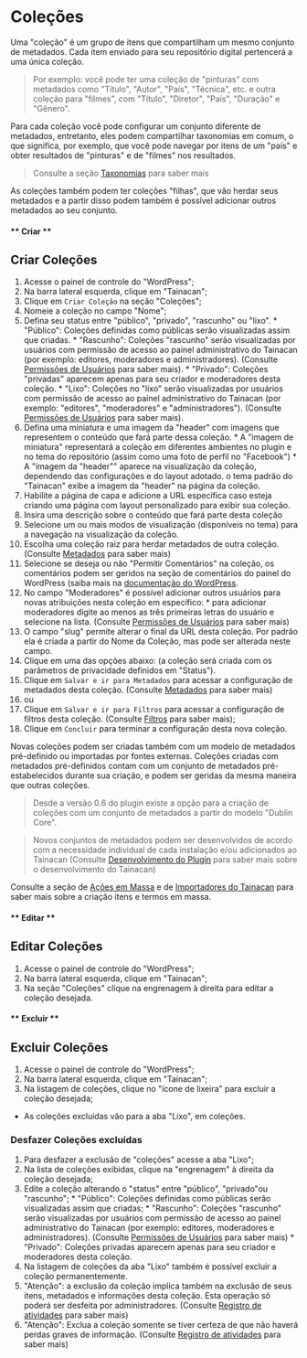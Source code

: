 # Coleções

Uma "coleção" é um grupo de itens que compartilham um mesmo conjunto de metadados. Cada item enviado para seu repositório digital pertencerá a uma única coleção.

> Por exemplo: você pode ter uma coleção de "pinturas" com metadados como "Título", "Autor", "País", "Técnica", etc. e outra coleção para "filmes", com "Título", "Diretor", "País", "Duração" e "Gênero".

Para cada coleção você pode configurar um conjunto diferente de metadados, entretanto, eles podem compartilhar taxonomias em comum, o que significa, por exemplo, que você pode navegar por itens de um "país" e obter resultados de "pinturas" e de "filmes" nos resultados.

> Consulte a seção [Taxonomias](#taxonomias) para saber mais

As coleções também podem ter coleções "filhas", que vão herdar seus metadados e a partir disso podem também é possível adicionar outros metadados ao seu conjunto.

<!-- tabs:start -->

#### ** Criar **

## Criar Coleções
1. Acesse o painel de controle do "WordPress";
2. Na barra lateral esquerda, clique em "Tainacan";
3. Clique em `Criar Coleção` na seção "Coleções";  
  1. Nomeie a coleção no campo "Nome";
  2. Defina seu status entre "público", "privado", "rascunho" ou "lixo". 
    * "Público": Coleções definidas como públicas serão visualizadas assim que criadas. 
    * "Rascunho": Coleções "rascunho" serão visualizadas por usuários com permissão de acesso ao painel administrativo do Tainacan (por exemplo: editores, moderadores e administradores). (Consulte [Permissões de Usuários](/pt-br/user-permission) para saber mais). 
    * "Privado": Coleções "privadas" aparecem apenas para seu criador e moderadores desta coleção. 
    * "Lixo": Coleções no "lixo" serão visualizadas por usuários com permissão de acesso ao painel administrativo do Tainacan (por exemplo: "editores", "moderadores" e "administradores"). (Consulte [Permissões de Usuários](/pt-br/user-permission) para saber mais). 
  3. Defina uma miniatura e uma imagem da "header" com imagens que representem o conteúdo que fará parte dessa coleção. 
    * A "imagem de miniatura" representará a coleção em diferentes ambientes no plugin e no tema do repositório (assim como uma foto de perfil no "Facebook")
    * A "imagem da "header"" aparece na visualização da coleção, dependendo das configurações e do layout adotado. o tema padrão do "Tainacan" exibe a imagem da "header" na página da coleção.  
  4. Habilite a página de capa e adicione a URL específica caso esteja criando uma página com layout personalizado para exibir sua coleção.
4. Insira uma descrição sobre o conteúdo que fará parte desta coleção
  5. Selecione um ou mais modos de visualização (disponíveis no tema) para a navegação na visualização da coleção. 
  6. Escolha uma coleção raiz para herdar metadados de outra coleção.  (Consulte [Metadados](/pt-br/metadada) para saber mais) 
  7. Selecione se deseja ou não "Permitir Comentários" na coleção, os comentários podem ser geridos na seção de comentários do painel do WordPress (saiba mais na [documentação do WordPress](https://codex.wordpress.org/pt-br:Painel_Coment%C3%A1rios). 
  8. No campo "Moderadores" é possível adicionar outros usuários para novas atribuições nesta coleção em específico:
    * para adicionar moderadores digite ao menos as três primeiras letras do usuário e selecione na lista.  (Consulte [Permissões de Usuários](/pt-br/user-permission) para saber mais)  
  9. O campo "slug" permite alterar o final da URL desta coleção. Por padrão ela é criada a partir do Nome da Coleção, mas pode ser alterada neste campo. 
5. Clique em uma das opções abaixo: (a coleção será criada com os parâmetros de privacidade definidos em "Status").
  10. Clique em `Salvar e ir para Metadados` para acessar a configuração de metadados desta coleção. (Consulte [Metadados](/pt-br/metadada) para saber mais) 
  11. ou
  12. Clique em `Salvar e ir para Filtros` para acessar a configuração de filtros desta coleção. (Consulte [Filtros](/pt-br/filters) para saber mais); 
  13. Clique em `Concluir` para terminar a configuração desta nova coleção.

Novas coleções podem ser criadas também com um modelo de metadados pré-definido ou importadas por fontes externas.
Coleções criadas com metadados pré-definidos contam com um conjunto de metadados pré-estabelecidos durante sua criação, e podem ser geridas da mesma maneira que outras coleções. 
> Desde a versão 0.6 do plugin existe a opção para a criação de coleções com um conjunto de metadados a partir do modelo "Dublin Core".

> Novos conjuntos de metadados podem ser desenvolvidos de acordo com a necessidade individual de cada instalação e/ou adicionados ao Tainacan (Consulte [Desenvolvimento do Plugin](/pt-br/dev/) para saber mais sobre o desenvolvimento do Tainacan)

Consulte a seção de [Ações em Massa](/pt-br/bulk-edition) e de [Importadores do Tainacan](/pt-br/importers) para saber mais sobre a criação itens e termos em massa.

#### ** Editar **
## Editar Coleções
1. Acesse o painel de controle do "WordPress";
2. Na barra lateral esquerda, clique em "Tainacan";
3. Na seção "Coleções" clique na engrenagem à direita para editar a coleção desejada.

#### ** Excluir **
## Excluir Coleções
1. Acesse o painel de controle do "WordPress";
2. Na barra lateral esquerda, clique em "Tainacan";
3. Na listagem de coleções, clique no "ícone de lixeira" para excluir a coleção desejada;
  * As coleções excluídas vão para a aba "Lixo", em coleções.

### Desfazer Coleções excluídas
1. Para desfazer a exclusão de "coleções" acesse a aba "Lixo";
2. Na lista de coleções exibidas, clique na "engrenagem" à direita da coleção desejada;
  1. Edite a coleção alterando o "status" entre "público", "privado"ou "rascunho"; 
    * "Público": Coleções definidas como públicas serão visualizadas assim que criadas; 
    * "Rascunho": Coleções "rascunho" serão visualizadas por usuários com permissão de acesso ao painel administrativo do Tainacan (por exemplo: editores, moderadores e administradores). (Consulte [Permissões de Usuários](/pt-br/user-permission) para saber mais) 
    * "Privado": Coleções privadas aparecem apenas para seu criador e moderadores desta coleção. 
3. Na listagem de coleções da aba "Lixo" também é possível excluir a coleção permanentemente. 
  2. "Atenção": a exclusão da coleção implica também na exclusão de seus itens, metadados e informações desta coleção. Esta operação só poderá ser desfeita por administradores. (Consulte [Registro de atividades](/pt-br/activities) para saber mais)
  3. "Atenção": Exclua a coleção somente se tiver certeza de que não haverá perdas graves de informação. (Consulte [Registro de atividades](/pt-br/activities) para saber mais)

<!-- tabs:end -->